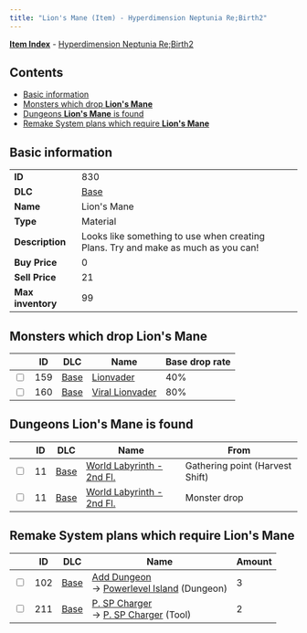 ```yaml
---
title: "Lion's Mane (Item) - Hyperdimension Neptunia Re;Birth2"
---
```


[**Item Index**](/neptunia/rb2/item/index.html) - [Hyperdimension Neptunia Re;Birth2](/neptunia/rb2)

## Contents

- [Basic information](#basic-information)
- [Monsters which drop **Lion's Mane**](#monsters-which-drop-lions-mane)
- [Dungeons **Lion's Mane** is found](#dungeons-lions-mane-is-found)
- [Remake System plans which require **Lion's Mane**](#remake-system-plans-which-require-lions-mane)

## Basic information

|   |   |
| -- | -- |
| **ID** | 830 |
| **DLC** | [Base](/neptunia/rb2/dlc/0-base.html) |
| **Name** | Lion's Mane |
| **Type** | Material |
| **Description** | Looks like something to use when creating Plans. Try and make as much as you can! |
| **Buy Price** | 0 |
| **Sell Price** | 21 |
| **Max inventory** | 99 |

## Monsters which drop **Lion's Mane**

|    | ID | DLC | Name | Base drop rate |
| -- | -- | --- | ---- | -------------- |
| <input type="checkbox" id="rb2-monster-0-159" class="trackbox" /> | 159 | [Base](/neptunia/rb2/dlc/0-base.html) | [Lionvader](/neptunia/rb2/monster/0-159-lionvader.html) | 40% |
| <input type="checkbox" id="rb2-monster-0-160" class="trackbox" /> | 160 | [Base](/neptunia/rb2/dlc/0-base.html) | [Viral Lionvader](/neptunia/rb2/monster/0-160-viral-lionvader.html) | 80% |

## Dungeons **Lion's Mane** is found

|    | ID | DLC | Name | From |
| -- | -- | --- | ---- | ---- |
| <input type="checkbox" id="rb2-dungeon-0-11" class="trackbox" /> | 11 | [Base](/neptunia/rb2/dlc/0-base.html) | [World Labyrinth - 2nd Fl.](/neptunia/rb2/dungeon/0-11-world-labyrinth-2nd-fl.html) | Gathering point (Harvest Shift) |
| <input type="checkbox" id="rb2-dungeon-0-11" class="trackbox" /> | 11 | [Base](/neptunia/rb2/dlc/0-base.html) | [World Labyrinth - 2nd Fl.](/neptunia/rb2/dungeon/0-11-world-labyrinth-2nd-fl.html) | Monster drop |

## Remake System plans which require **Lion's Mane**

|    | ID | DLC | Name | Amount |
| -- | -- | --- | ---- | ------ |
| <input type="checkbox" id="rb2-remake-0-102" class="trackbox" /> | 102 | [Base](/neptunia/rb2/dlc/0-base.html) | [Add Dungeon](/neptunia/rb2/remake/0-102-add-dungeon.html)<br />→ [Powerlevel Island](/neptunia/rb2/dungeon/0-30-powerlevel-island.html) (Dungeon) | 3 |
| <input type="checkbox" id="rb2-remake-0-211" class="trackbox" /> | 211 | [Base](/neptunia/rb2/dlc/0-base.html) | [P. SP Charger](/neptunia/rb2/remake/0-211-p-sp-charger.html)<br />→ [P. SP Charger](/neptunia/rb2/item/0-15-p-sp-charger.html) (Tool) | 2 |